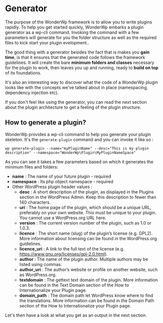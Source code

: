 # Generator

The purpose of the WonderWp framework is to allow you to write plugins rapidly. To help you get started quickly, WonderWp embarks a plugin generator as a wp-cli command. Invoking the command with a few parameters will generate for you the folder structure as well as the required files to kick start your plugin evelopment..

The good thing with a generator besides the fact that is makes you **gain time**, is that it ensures that the generated code follows the framework guidelines. It will create the bare **minimum folders and classes** necessary for the plugin to work, then leaves you up and running, ready to **build on top** of its foundations. 

It's also an interesting way to discover what the code of a WonderWp plugin looks like with the concepts we've talked about in place (namespacing, dependency injection etc).

If you don't feel like using the generator, you can read the next section about the plugin architecture to get a feeling of the plugin structure.

## How to generate a plugin? 

WonderWp provides a wp-cli command to help you generate your plugin skeleton.
It's the `generate-plugin` command and you can invoke it like so :

`wp generate-plugin --name="myPluginName" --desc="This is my plugin description" --namespace="WonderWp\Plugin\MyPluginNameSpace"`

As you can see it takes a few parameters based on which it generates the minimum files and folders:
- **name** : The name of your future plugin - required
- **namespace** : Its php object namespace - required
- Other WordPress plugin header values : 
    - **desc** :  A short description of the plugin, as displayed in the Plugins section in the WordPress Admin. Keep this description to fewer than 140 characters.
    - **uri** : The home page of the plugin, which should be a unique URL, preferably on your own website. This must be unique to your plugin. You cannot use a WordPress.org URL here.
    - **version** : The current version number of the plugin, such as 1.0 or 1.0.3.
    - **licence** : The short name (slug) of the plugin’s license (e.g. GPL2). More information about licensing can be found in the WordPress.org guidelines.
    - **licence_uri** : A link to the full text of the license (e.g. https://www.gnu.org/licenses/gpl-2.0.html).
    - **author** : The name of the plugin author. Multiple authors may be listed using commas.
    - **author_uri** : The author’s website or profile on another website, such as WordPress.org.
    - **textdomain** : The gettext text domain of the plugin. More information can be found in the Text Domain section of the How to Internationalize your Plugin page.
    - **domain_path** :   The domain path let WordPress know where to find the translations. More information can be found in the Domain Path section of the How to Internationalize your Plugin page.

Let's then have a look at what you get as an output in the next section.    

